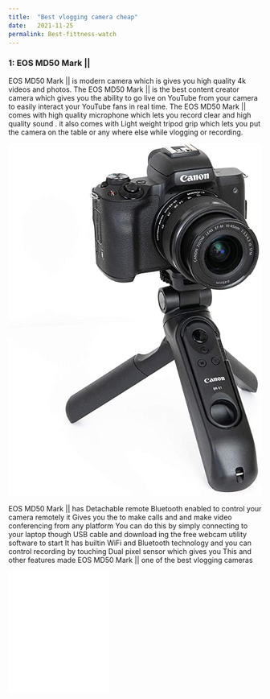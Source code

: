 ```yaml
---
title:  "Best vlogging camera cheap"
date:   2021-11-25
permalink: Best-fittness-watch
---
```



### 1: EOS MD50 Mark ||

EOS MD50 Mark || is modern camera which is gives you high quality 4k videos and photos. The EOS MD50 Mark || is the best content creator camera which gives you the ability to go live on YouTube from your camera to easily interact your YouTube fans in real time. The EOS MD50 Mark || comes with high quality microphone which lets you record clear and high quality sound . it also comes with Light weight tripod grip which lets you put the camera on the table or any where else while vlogging or recording. 

<a href="https://amzn.to/3KBdBcg">
<img src="public/Mark2.jpg" alt="camera"></a>

  
EOS MD50 Mark || has Detachable remote Bluetooth enabled to control your camera remotely
it Gives you the to make calls and and make video conferencing from any platform You can do this by simply connecting to your laptop though USB cable and download ing the free webcam utility software to start 
It has builtin WiFi and Bluetooth technology and you can control recording by touching 
Dual pixel sensor which gives you 
This and other features made  EOS MD50 Mark || one of the best vlogging cameras


<iframe sandbox="allow-popups allow-scripts allow-modals allow-forms allow-same-origin" style="width:200px;height:240px;" marginwidth="0" marginheight="0" scrolling="no" frameborder="0" src="//ws-na.amazon-adsystem.com/widgets/q?ServiceVersion=20070822&OneJS=1&Operation=GetAdHtml&MarketPlace=US&source=ss&ref=as_ss_li_til&ad_type=product_link&tracking_id=18640a-20&language=en_US&marketplace=amazon&region=US&placement=B08YP52CV4&asins=B08YP52CV4&linkId=e3d5ed7762001acc8c9446ed968714a1&show_border=true&link_opens_in_new_window=true"></iframe>
